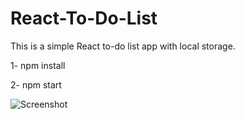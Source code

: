 # React-To-Do-List

This is a simple React to-do list app with local storage.

1- npm install

2- npm start

![Screenshot](https://github.com/yigitsr/React-To-Do-List/assets/55548182/779e82e6-f69b-47f2-b352-f0a80fbcc2fb)
